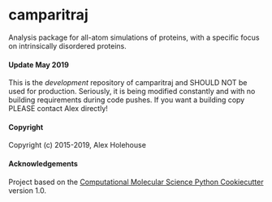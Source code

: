 camparitraj
==============================
Analysis package for all-atom simulations of proteins, with a specific focus on intrinsically disordered proteins.

#### Update May 2019
This is the *development* repository of camparitraj and SHOULD NOT be used for production. Seriously, it is being modified constantly and with no building requirements during code pushes. If you want a building copy PLEASE contact Alex directly!

#### Copyright

Copyright (c) 2015-2019, Alex Holehouse


#### Acknowledgements
 
Project based on the 
[Computational Molecular Science Python Cookiecutter](https://github.com/molssi/cookiecutter-cms) version 1.0.

